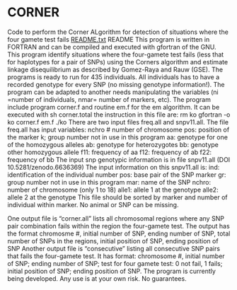 # CORNER
Code to perform the Corner ALgorithm for detection of situations where the four gamete test fails
[README.txt](https://github.com/lgomezraya/CORNER/files/8886391/README.txt)
README
This program is written in FORTRAN and can be compiled and executed with gfortran of the GNU.
This program identify situations where the four-gamete test fails (less that for haplotypes for a pair of SNPs) using the Corners algorithm and estimate linkage disequilibrium as described by Gomez-Raya and Rauw (GSE).
The programs is ready to run for 435 individuals. All individuals has to have a recorded genotype for every SNP (no missing genotype information!). The program can be adapted to another needs manipulating the variables (ni =number of individuals, nmar= number of markers, etc).
The program include program corner.f and routine em.f for the em algorithm. It can be executed with 
sh corner.total
the instruction in this file are:
rm ko
gfortran -o ko corner.f em.f
./ko
There are two input files freq.all and snpv11.all. The file  freq.all has input variables:
 nchro # number of chromosome
pos: position of the marker
k; group number not in use in this program
aa: genotype for one of the homozygous alleles
ab: genotype for heterozygotes
bb: genotype other homozygous allele
f11: frequency of aa
f12: frequency of ab
f22: frequency of bb
The input snp genotypic information is in file snpv11.all (DOI 10.5281/zenodo.6636369)
The input information on this snpv11.all is: 
ind: identification of the individual number
pos: base pair of the SNP marker
gr:  group number not in use in this program
mar: name of the SNP
nchro: number of chromosome (only 1 to 18)
alle1: allele 1 at the genotype
alle2: allele 2 at the genotype
This file should be sorted by marker and number of individual within marker. No animal or SNP can be missing.

One output file is  “corner.all” lists all chromosomal regions where any SNP pair combination fails within the region the four-gamete test. 
The output has the format
chromosme #,
initial number of SNP, 
ending number of SNP, 
total number of SNPs in the regions, 
initial position of SNP, 
ending position of SNP
Another output file is “consecutive” listing all consecutive SNP pairs that fails the four-gamete test. It has format:
chromosome #,
initial number of SNP;
ending number of SNP;
test for four gamete test: 0 not fail, 1 fails; 
initial position of SNP; 
ending position of SNP.
The program is currently being developed. Any use is at your own risk. No guarantees.

